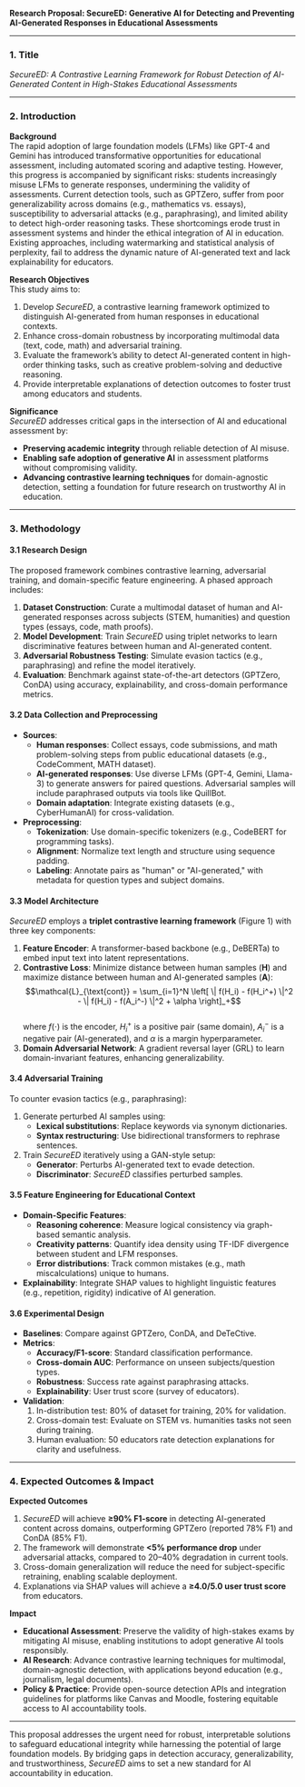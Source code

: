 **Research Proposal: SecureED: Generative AI for Detecting and Preventing AI-Generated Responses in Educational Assessments**

---

### 1. **Title**  
*SecureED: A Contrastive Learning Framework for Robust Detection of AI-Generated Content in High-Stakes Educational Assessments*

---

### 2. **Introduction**  
**Background**  
The rapid adoption of large foundation models (LFMs) like GPT-4 and Gemini has introduced transformative opportunities for educational assessment, including automated scoring and adaptive testing. However, this progress is accompanied by significant risks: students increasingly misuse LFMs to generate responses, undermining the validity of assessments. Current detection tools, such as GPTZero, suffer from poor generalizability across domains (e.g., mathematics vs. essays), susceptibility to adversarial attacks (e.g., paraphrasing), and limited ability to detect high-order reasoning tasks. These shortcomings erode trust in assessment systems and hinder the ethical integration of AI in education. Existing approaches, including watermarking and statistical analysis of perplexity, fail to address the dynamic nature of AI-generated text and lack explainability for educators.  

**Research Objectives**  
This study aims to:  
1. Develop *SecureED*, a contrastive learning framework optimized to distinguish AI-generated from human responses in educational contexts.  
2. Enhance cross-domain robustness by incorporating multimodal data (text, code, math) and adversarial training.  
3. Evaluate the framework’s ability to detect AI-generated content in high-order thinking tasks, such as creative problem-solving and deductive reasoning.  
4. Provide interpretable explanations of detection outcomes to foster trust among educators and students.  

**Significance**  
*SecureED* addresses critical gaps in the intersection of AI and educational assessment by:  
- **Preserving academic integrity** through reliable detection of AI misuse.  
- **Enabling safe adoption of generative AI** in assessment platforms without compromising validity.  
- **Advancing contrastive learning techniques** for domain-agnostic detection, setting a foundation for future research on trustworthy AI in education.  

---

### 3. **Methodology**  
#### **3.1 Research Design**  
The proposed framework combines contrastive learning, adversarial training, and domain-specific feature engineering. A phased approach includes:  
1. **Dataset Construction**: Curate a multimodal dataset of human and AI-generated responses across subjects (STEM, humanities) and question types (essays, code, math proofs).  
2. **Model Development**: Train *SecureED* using triplet networks to learn discriminative features between human and AI-generated content.  
3. **Adversarial Robustness Testing**: Simulate evasion tactics (e.g., paraphrasing) and refine the model iteratively.  
4. **Evaluation**: Benchmark against state-of-the-art detectors (GPTZero, ConDA) using accuracy, explainability, and cross-domain performance metrics.  

#### **3.2 Data Collection and Preprocessing**  
- **Sources**:  
  - **Human responses**: Collect essays, code submissions, and math problem-solving steps from public educational datasets (e.g., CodeComment, MATH dataset).  
  - **AI-generated responses**: Use diverse LFMs (GPT-4, Gemini, Llama-3) to generate answers for paired questions. Adversarial samples will include paraphrased outputs via tools like QuillBot.  
  - **Domain adaptation**: Integrate existing datasets (e.g., CyberHumanAI) for cross-validation.  
- **Preprocessing**:  
  - **Tokenization**: Use domain-specific tokenizers (e.g., CodeBERT for programming tasks).  
  - **Alignment**: Normalize text length and structure using sequence padding.  
  - **Labeling**: Annotate pairs as "human" or "AI-generated," with metadata for question types and subject domains.  

#### **3.3 Model Architecture**  
*SecureED* employs a **triplet contrastive learning framework** (Figure 1) with three key components:  
1. **Feature Encoder**: A transformer-based backbone (e.g., DeBERTa) to embed input text into latent representations.  
2. **Contrastive Loss**: Minimize distance between human samples (**H**) and maximize distance between human and AI-generated samples (**A**):  
   $$\mathcal{L}_{\text{cont}} = \sum_{i=1}^N \left[ \| f(H_i) - f(H_i^+) \|^2 - \| f(H_i) - f(A_i^-) \|^2 + \alpha \right]_+$$  
   where $f(\cdot)$ is the encoder, $H_i^+$ is a positive pair (same domain), $A_i^-$ is a negative pair (AI-generated), and $\alpha$ is a margin hyperparameter.  
3. **Domain Adversarial Network**: A gradient reversal layer (GRL) to learn domain-invariant features, enhancing generalizability.  

#### **3.4 Adversarial Training**  
To counter evasion tactics (e.g., paraphrasing):  
1. Generate perturbed AI samples using:  
   - **Lexical substitutions**: Replace keywords via synonym dictionaries.  
   - **Syntax restructuring**: Use bidirectional transformers to rephrase sentences.  
2. Train *SecureED* iteratively using a GAN-style setup:  
   - **Generator**: Perturbs AI-generated text to evade detection.  
   - **Discriminator**: *SecureED* classifies perturbed samples.  

#### **3.5 Feature Engineering for Educational Context**  
- **Domain-Specific Features**:  
  - **Reasoning coherence**: Measure logical consistency via graph-based semantic analysis.  
  - **Creativity patterns**: Quantify idea density using TF-IDF divergence between student and LFM responses.  
  - **Error distributions**: Track common mistakes (e.g., math miscalculations) unique to humans.  
- **Explainability**: Integrate SHAP values to highlight linguistic features (e.g., repetition, rigidity) indicative of AI generation.  

#### **3.6 Experimental Design**  
- **Baselines**: Compare against GPTZero, ConDA, and DeTeCtive.  
- **Metrics**:  
  - **Accuracy/F1-score**: Standard classification performance.  
  - **Cross-domain AUC**: Performance on unseen subjects/question types.  
  - **Robustness**: Success rate against paraphrasing attacks.  
  - **Explainability**: User trust score (survey of educators).  
- **Validation**:  
  1. In-distribution test: 80% of dataset for training, 20% for validation.  
  2. Cross-domain test: Evaluate on STEM vs. humanities tasks not seen during training.  
  3. Human evaluation: 50 educators rate detection explanations for clarity and usefulness.  

---

### 4. **Expected Outcomes & Impact**  
**Expected Outcomes**  
1. *SecureED* will achieve **≥90% F1-score** in detecting AI-generated content across domains, outperforming GPTZero (reported 78% F1) and ConDA (85% F1).  
2. The framework will demonstrate **<5% performance drop** under adversarial attacks, compared to 20–40% degradation in current tools.  
3. Cross-domain generalization will reduce the need for subject-specific retraining, enabling scalable deployment.  
4. Explanations via SHAP values will achieve a **≥4.0/5.0 user trust score** from educators.  

**Impact**  
- **Educational Assessment**: Preserve the validity of high-stakes exams by mitigating AI misuse, enabling institutions to adopt generative AI tools responsibly.  
- **AI Research**: Advance contrastive learning techniques for multimodal, domain-agnostic detection, with applications beyond education (e.g., journalism, legal documents).  
- **Policy & Practice**: Provide open-source detection APIs and integration guidelines for platforms like Canvas and Moodle, fostering equitable access to AI accountability tools.  

---

This proposal addresses the urgent need for robust, interpretable solutions to safeguard educational integrity while harnessing the potential of large foundation models. By bridging gaps in detection accuracy, generalizability, and trustworthiness, *SecureED* aims to set a new standard for AI accountability in education.